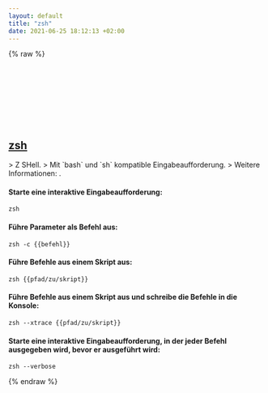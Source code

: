 ```yaml
---
layout: default
title: "zsh"
date: 2021-06-25 18:12:13 +02:00
---
```

{% raw %}
<h2 id="zsh">
  <a href="/de/common/zsh.html">zsh</a> <a href="#zsh"><svg class="icon">
    <use href="/assets/images/unicode_sprite.svg#link" />
  </svg></a>
</h2>
> Z SHell.
> Mit `bash` und `sh` kompatible Eingabeaufforderung.
> Weitere Informationen: <https://www.zsh.org>.

#### Starte eine interaktive Eingabeaufforderung:
```shell
zsh
```
#### Führe Parameter als Befehl aus:
```shell
zsh -c {{befehl}}
```
#### Führe Befehle aus einem Skript aus:
```shell
zsh {{pfad/zu/skript}}
```
#### Führe Befehle aus einem Skript aus und schreibe die Befehle in die Konsole:
```shell
zsh --xtrace {{pfad/zu/skript}}
```
#### Starte eine interaktive Eingabeaufforderung, in der jeder Befehl ausgegeben wird, bevor er ausgeführt wird:
```shell
zsh --verbose
```
{% endraw %}